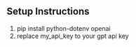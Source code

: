 ## Setup Instructions

1. pip install python-dotenv openai
2. replace my_api_key to your gpt api key
